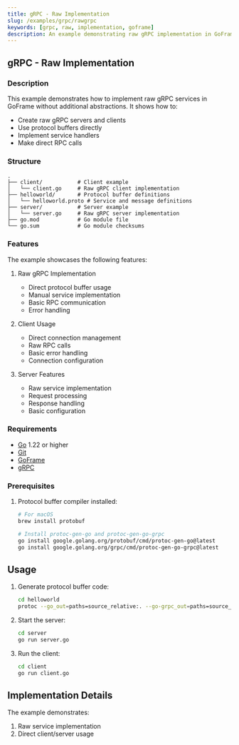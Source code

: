 ```yaml
---
title: gRPC - Raw Implementation
slug: /examples/grpc/rawgrpc
keywords: [grpc, raw, implementation, goframe]
description: An example demonstrating raw gRPC implementation in GoFrame
---
```


## gRPC - Raw Implementation

### Description

This example demonstrates how to implement raw gRPC services in GoFrame without additional abstractions. It shows how to:
- Create raw gRPC servers and clients
- Use protocol buffers directly
- Implement service handlers
- Make direct RPC calls

### Structure

```
.
├── client/           # Client example
│   └── client.go     # Raw gRPC client implementation
├── helloworld/       # Protocol buffer definitions
│   └── helloworld.proto # Service and message definitions
├── server/           # Server example
│   └── server.go     # Raw gRPC server implementation
├── go.mod            # Go module file
└── go.sum            # Go module checksums
```

### Features

The example showcases the following features:
1. Raw gRPC Implementation
   - Direct protocol buffer usage
   - Manual service implementation
   - Basic RPC communication
   - Error handling

2. Client Usage
   - Direct connection management
   - Raw RPC calls
   - Basic error handling
   - Connection configuration

3. Server Features
   - Raw service implementation
   - Request processing
   - Response handling
   - Basic configuration

### Requirements

- [Go](https://golang.org/dl/) 1.22 or higher
- [Git](https://git-scm.com/downloads)
- [GoFrame](https://goframe.org)
- [gRPC](https://grpc.io/docs/languages/go/quickstart/)

### Prerequisites

1. Protocol buffer compiler installed:
   ```bash
   # For macOS
   brew install protobuf
   
   # Install protoc-gen-go and protoc-gen-go-grpc
   go install google.golang.org/protobuf/cmd/protoc-gen-go@latest
   go install google.golang.org/grpc/cmd/protoc-gen-go-grpc@latest
   ```

## Usage

1. Generate protocol buffer code:
   ```bash
   cd helloworld
   protoc --go_out=paths=source_relative:. --go-grpc_out=paths=source_relative:. *.proto
   ```

2. Start the server:
   ```bash
   cd server
   go run server.go
   ```

3. Run the client:
   ```bash
   cd client
   go run client.go
   ```

## Implementation Details

The example demonstrates:
1. Raw service implementation
2. Direct client/server usage
